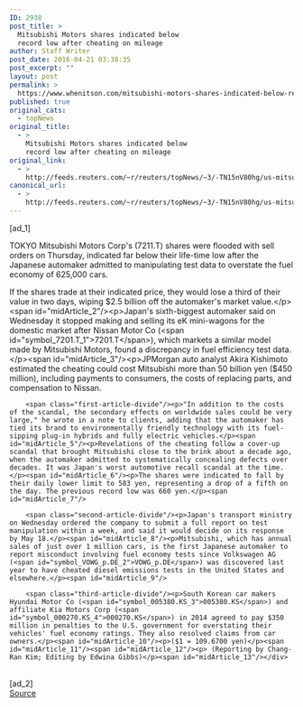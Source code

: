 ```yaml
---
ID: 2938
post_title: >
  Mitsubishi Motors shares indicated below
  record low after cheating on mileage
author: Staff Writer
post_date: 2016-04-21 03:38:35
post_excerpt: ""
layout: post
permalink: >
  https://www.whenitson.com/mitsubishi-motors-shares-indicated-below-record-low-after-cheating-on-mileage/
published: true
original_cats:
  - topNews
original_title:
  - >
    Mitsubishi Motors shares indicated below
    record low after cheating on mileage
original_link:
  - >
    http://feeds.reuters.com/~r/reuters/topNews/~3/-TN15nV80hg/us-mitsubishimotors-regulations-idUSKCN0XI01M
canonical_url:
  - >
    http://feeds.reuters.com/~r/reuters/topNews/~3/-TN15nV80hg/us-mitsubishimotors-regulations-idUSKCN0XI01M
---
```

 [ad_1]
<br><div id="articleText">
<span id="midArticle_start"/>

<span id="midArticle_0"/><span class="focusParagraph" readability="6"><p><span class="articleLocation">TOKYO</span> Mitsubishi Motors Corp's (<span id="symbol_7211.T_0">7211.T</span>) shares were flooded with sell orders on Thursday, indicated far below their life-time low after the Japanese automaker admitted to manipulating test data to overstate the fuel economy of 625,000 cars.</p></span><span id="midArticle_1"/><p>If the shares trade at their indicated price, they would lose a third of their value in two days, wiping $2.5 billion off the automaker's market value.</p><span id="midArticle_2"/><p>Japan's sixth-biggest automaker said on Wednesday it stopped making and selling its eK mini-wagons for the domestic market after Nissan Motor Co (<span id="symbol_7201.T_1">7201.T</span>), which markets a similar model made by Mitsubishi Motors, found a discrepancy in fuel efficiency test data.</p><span id="midArticle_3"/><p>JPMorgan auto analyst Akira Kishimoto estimated the cheating could cost Mitsubishi more than 50 billion yen ($450 million), including payments to consumers, the costs of replacing parts, and compensation to Nissan.</p><span id="midArticle_4"/>
        
        <span class="first-article-divide"/><p>"In addition to the costs of the scandal, the secondary effects on worldwide sales could be very large," he wrote in a note to clients, adding that the automaker has tied its brand to environmentally friendly technology with its fuel-sipping plug-in hybrids and fully electric vehicles.</p><span id="midArticle_5"/><p>Revelations of the cheating follow a cover-up scandal that brought Mitsubishi close to the brink about a decade ago, when the automaker admitted to systematically concealing defects over decades. It was Japan's worst automotive recall scandal at the time.</p><span id="midArticle_6"/><p>The shares were indicated to fall by their daily lower limit to 583 yen, representing a drop of a fifth on the day. The previous record low was 660 yen.</p><span id="midArticle_7"/>
        
        <span class="second-article-divide"/><p>Japan's transport ministry on Wednesday ordered the company to submit a full report on test manipulation within a week, and said it would decide on its response by May 18.</p><span id="midArticle_8"/><p>Mitsubishi, which has annual sales of just over 1 million cars, is the first Japanese automaker to report misconduct involving fuel economy tests since Volkswagen AG (<span id="symbol_VOWG_p.DE_2">VOWG_p.DE</span>) was discovered last year to have cheated diesel emissions tests in the United States and elsewhere.</p><span id="midArticle_9"/>
        
        <span class="third-article-divide"/><p>South Korean car makers Hyundai Motor Co (<span id="symbol_005380.KS_3">005380.KS</span>) and affiliate Kia Motors Corp (<span id="symbol_000270.KS_4">000270.KS</span>) in 2014 agreed to pay $350 million in penalties to the U.S. government for overstating their vehicles' fuel economy ratings. They also resolved claims from car owners.</p><span id="midArticle_10"/><p>($1 = 109.6700 yen)</p><span id="midArticle_11"/><span id="midArticle_12"/><p> (Reporting by Chang-Ran Kim; Editing by Edwina Gibbs)</p><span id="midArticle_13"/></div>
<br>[ad_2]
<br><a href="http://feeds.reuters.com/~r/reuters/topNews/~3/-TN15nV80hg/us-mitsubishimotors-regulations-idUSKCN0XI01M">Source </a>